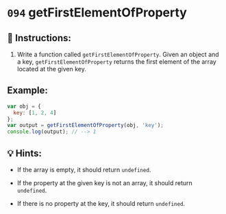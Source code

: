 # `094` getFirstElementOfProperty

## 📝 Instructions:

1. Write a function called `getFirstElementOfProperty`. Given an object and a key, `getFirstElementOfProperty` returns the first element of the array located at the given key. 

## Example:

```js 
var obj = {
  key: [1, 2, 4]
};
var output = getFirstElementOfProperty(obj, 'key');
console.log(output); // --> 1
```

## 💡 Hints:

+ If the array is empty, it should return `undefined`.

+ If the property at the given key is not an array, it should return `undefined`.

+ If there is no property at the key, it should return `undefined`.